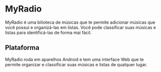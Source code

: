 # MyRadio #

MyRadio é uma bilioteca de músicas que te permite adicionar músicas que você possui e organizá-las em listas.
Você pode classificar suas músicas e listas para identificá-las de forma mai fácil.

## Plataforma ##

MyRadio roda em aparelhos Android e tem uma interface Web que te permite organizar e classificar suas músicas e listas de qualquer lugar.
